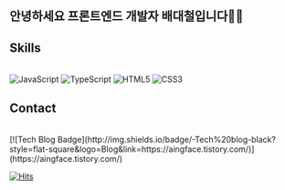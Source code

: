 ## 안녕하세요 프론트엔드 개발자 배대철입니다👋👋


## Skills
<br/>
<img alt="JavaScript" src ="https://img.shields.io/badge/JavaScript-F7DF1E.svg?&style=for-the-badge&logo=JavaScript&logoColor=white"/> 
<img alt="TypeScript" src ="https://img.shields.io/badge/JavaScript-3178C6.svg?&style=for-the-badge&logo=TypeScript&logoColor=white"/>
<img alt="HTML5" src ="https://img.shields.io/badge/JavaScript-E34F26.svg?&style=for-the-badge&logo=HTML5&logoColor=white"/>
<img alt="CSS3" src ="https://img.shields.io/badge/JavaScript-1572B6.svg?&style=for-the-badge&logo=CSS3&logoColor=white"/>





## Contact
<br/>
[![Tech Blog Badge](http://img.shields.io/badge/-Tech%20blog-black?style=flat-square&logo=Blog&link=https://aingface.tistory.com/)](https://aingface.tistory.com/)










[![Hits](https://hits.seeyoufarm.com/api/count/incr/badge.svg?url=https%3A%2F%2Fgithub.com%2Faingface&count_bg=%2379C83D&title_bg=%23555555&icon=&icon_color=%23E7E7E7&title=hits&edge_flat=false)](https://hits.seeyoufarm.com)                  


